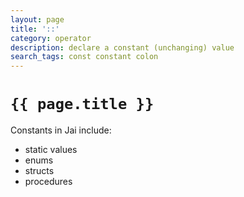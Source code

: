 ```yaml
---
layout: page
title: '::'
category: operator
description: declare a constant (unchanging) value
search_tags: const constant colon
---
```


# `{{ page.title }}`

Constants in Jai include:

* static values
* enums
* structs
* procedures
